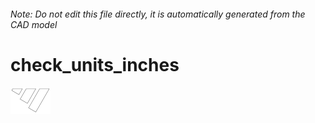 ###### Note: Do not edit this file directly, it is automatically generated from the CAD model

# check_units_inches

![](/project.svg)



 

